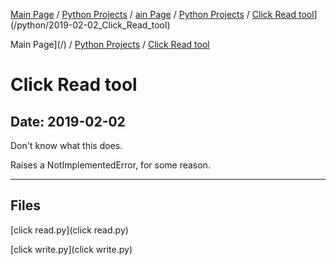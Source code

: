 [Main Page](/) / [Python Projects](/python) / [ain Page](/) / [Python Projects](/python) / [Click Read tool](/python/2019-02-02_Click_Read_tool)](/python/2019-02-02_Click_Read_tool)

Main Page](/) / [Python Projects](/python) / [Click Read tool](/python/2019-02-02_Click_Read_tool)

# Click Read tool

## Date: 2019-02-02

Don't know what this does.

Raises a NotImplementedError, for some reason.

-----

## Files

[click read.py](click read.py)

[click write.py](click write.py)